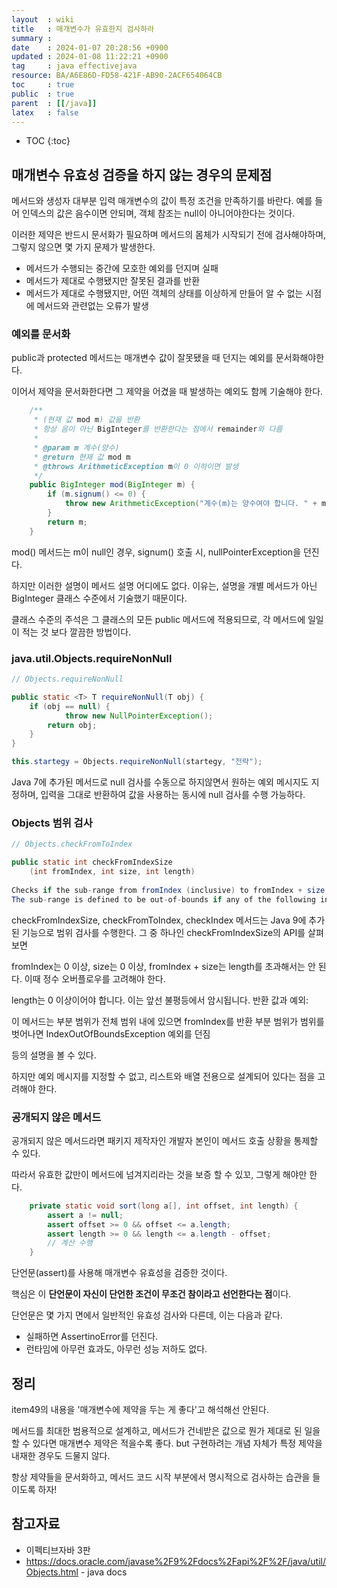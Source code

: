 ```yaml
---
layout  : wiki
title   : 매개변수가 유효한지 검사하라 
summary : 
date    : 2024-01-07 20:28:56 +0900
updated : 2024-01-08 11:22:21 +0900
tag     : java effectivejava
resource: BA/A6E86D-FD58-421F-AB90-2ACF654064CB
toc     : true
public  : true
parent  : [[/java]]
latex   : false
---
```

* TOC
{:toc}

## 매개변수 유효성 검증을 하지 않는 경우의 문제점

메서드와 생성자 대부분 입력 매개변수의 값이 특정 조건을 만족하기를 바란다. 예를 들어 인덱스의 값은 음수이면 안되며, 객체 참조는 null이 아니어야한다는 것이다.

이러한 제약은 반드시 문서화가 필요하며 메서드의 몸체가 시작되기 전에 검사해야하며, 그렇지 않으면 몇 가지 문제가 발생한다.

- 메서드가 수행되는 중간에 모호한 예외를 던지며 실패
- 메서드가 제대로 수행됐지만 잘못된 결과를 반환
- 메서드가 제대로 수행됐지만, 어떤 객체의 상태를 이상하게 만들어 알 수 없는 시점에 메서드와 관련없는 오류가 발생

### 예외를 문서화

public과 protected 메서드는 매개변수 값이 잘못됐을 때 던지는 예외를 문서화해야한다.

이어서 제약을 문서화한다면 그 제약을 어겼을 때 발생하는 예외도 함께 기술해야 한다.

```java
    /**
     * (현재 값 mod m) 값을 반환
     * 항상 음이 아닌 BigInteger를 반환한다는 점에서 remainder와 다름
     *
     * @param m 계수(양수)
     * @return 현재 값 mod m
     * @throws ArithmeticException m이 0 이하이면 발생
     */
    public BigInteger mod(BigInteger m) {
        if (m.signum() <= 0) {
            throw new ArithmeticException("계수(m)는 양수여야 합니다. " + m);
        }
        return m;
    }
```

mod() 메서드는 m이 null인 경우, signum() 호출 시, nullPointerException을 던진다.

하지만 이러한 설명이 메서드 설명 어디에도 없다. 이유는, 설명을 개별 메서드가 아닌 BigInteger 클래스 수준에서 기술했기 때문이다. 

클래스 수준의 주석은 그 클래스의 모든 public 메서드에 적용되므로, 각 메서드에 일일이 적는 것 보다 깔끔한 방법이다. 

### java.util.Objects.requireNonNull

```java
// Objects.requireNonNull

public static <T> T requireNonNull(T obj) {
    if (obj == null) {
            throw new NullPointerException();
        return obj;
    }
}

this.startegy = Objects.requireNonNull(startegy, "전략");
```

Java 7에 추가된 메서드로 null 검사를 수동으로 하지않면서 원하는 예외 메시지도 지정하며, 입력을 그대로 반환하여 값을 사용하는 동시에 null 검사를 수행 가능하다.

### Objects 범위 검사

```java
// Objects.checkFromToIndex

public static int checkFromIndexSize
    (int fromIndex, int size, int length)
    
Checks if the sub-range from fromIndex (inclusive) to fromIndex + size (exclusive) is within the bounds of range from 0 (inclusive) to length (exclusive).
The sub-range is defined to be out-of-bounds if any of the following inequalities is true:    
```

checkFromIndexSize, checkFromToIndex, checkIndex 메서드는 Java 9에 추가된 기능으로 범위 검사를 수행한다. 그 중 하나인 checkFromIndexSize의 API를 살펴보면

fromIndex는 0 이상, size는 0 이상, fromIndex + size는 length를 초과해서는 안 된다. 이때 정수 오버플로우를 고려해야 한다.

length는 0 이상이어야 합니다. 이는 앞선 불평등에서 암시됩니다.
반환 값과 예외:

이 메서드는 부분 범위가 전체 범위 내에 있으면 fromIndex를 반환
부분 범위가 범위를 벗어나면 IndexOutOfBoundsException 예외를 던짐

등의 설명을 볼 수 있다.

하지만 예외 메시지를 지정할 수 없고, 리스트와 배열 전용으로 설계되어 있다는 점을 고려해야 한다.

### 공개되지 않은 메서드 

공개되지 않은 메서드라면 패키지 제작자인 개발자 본인이 메서드 호출 상황을 통제할 수 있다. 

따라서 유효한 값만이 메서드에 넘겨지리라는 것을 보증 할 수 있꼬, 그렇게 해야만 한다.

```java
    private static void sort(long a[], int offset, int length) {
        assert a != null;
        assert offset >= 0 && offset <= a.length;
        assert length >= 0 && length <= a.length - offset;
        // 계산 수행
    }
```

단언문(assert)를 사용해 매개변수 유효성을 검증한 것이다.

핵심은 이 **단언문이 자신이 단언한 조건이 무조건 참이라고 선언한다는 점**이다.

단언문은 몇 가지 면에서 일반적인 유효성 검사와 다른데, 이는 다음과 같다.

- 실패하면 AssertinoError를 던진다.
- 런타임에 아무런 효과도, 아무런 성능 저하도 없다.

## 정리

item49의 내용을 '매개변수에 제약을 두는 게 좋다'고 해석해선 안된다. 

메서드를 최대한 범용적으로 설계하고, 메서드가 건네받은 값으로 뭔가 제대로 된 일을 할 수 있다면 매개변수 제약은 적을수록 좋다. but 구현하려는 개념 자체가 특정 제약을 내재한 경우도 드물지 않다.

항상 제약들을 문서화하고, 메서드 코드 시작 부분에서 명시적으로 검사하는 습관을 들이도록 하자!

## 참고자료

- 이펙티브자바 3판
- https://docs.oracle.com/javase%2F9%2Fdocs%2Fapi%2F%2F/java/util/Objects.html - java docs
 
